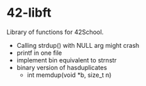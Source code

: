 # 42-libft
Library of functions for 42School.

+ Calling strdup() with NULL arg might crash
+ printf in one file
+ implement bin equivalent to strnstr
+ binary version of hasduplicates
  + int memdup(void *b, size_t n)
